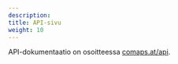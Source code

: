 ```yaml
---
description:
title: API-sivu
weight: 10
---
```


API-dokumentaatio on osoitteessa [comaps.at/api](https://comaps.at/api).
